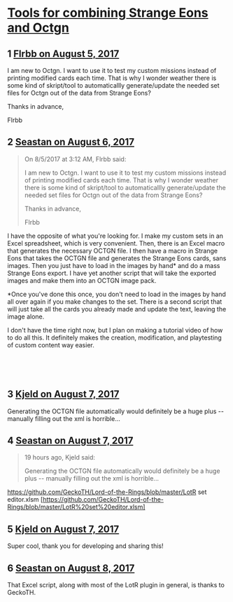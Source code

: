 # [Tools for combining Strange Eons and Octgn](https://community.fantasyflightgames.com/topic/255655-tools-for-combining-strange-eons-and-octgn/)

## 1 [Flrbb on August 5, 2017](https://community.fantasyflightgames.com/topic/255655-tools-for-combining-strange-eons-and-octgn/?do=findComment&comment=2914339)

I am new to Octgn. I want to use it to test my custom missions instead of printing modified cards each time. That is why I wonder weather there is some kind of skript/tool to automaticallly generate/update the needed set files for Octgn out of the data from Strange Eons?

Thanks in advance,

Flrbb

## 2 [Seastan on August 6, 2017](https://community.fantasyflightgames.com/topic/255655-tools-for-combining-strange-eons-and-octgn/?do=findComment&comment=2915760)

> On 8/5/2017 at 3:12 AM, Flrbb said:
> 
> I am new to Octgn. I want to use it to test my custom missions instead of printing modified cards each time. That is why I wonder weather there is some kind of skript/tool to automaticallly generate/update the needed set files for Octgn out of the data from Strange Eons?
> 
> Thanks in advance,
> 
> Flrbb

I have the opposite of what you're looking for. I make my custom sets in an Excel spreadsheet, which is very convenient. Then, there is an Excel macro that generates the necessary OCTGN file. I then have a macro in Strange Eons that takes the OCTGN file and generates the Strange Eons cards, sans images. Then you just have to load in the images by hand* and do a mass Strange Eons export. I have yet another script that will take the exported images and make them into an OCTGN image pack.

*Once you've done this once, you don't need to load in the images by hand all over again if you make changes to the set. There is a second script that will just take all the cards you already made and update the text, leaving the image alone.

I don't have the time right now, but I plan on making a tutorial video of how to do all this. It definitely makes the creation, modification, and playtesting of custom content way easier.

 

 

## 3 [Kjeld on August 7, 2017](https://community.fantasyflightgames.com/topic/255655-tools-for-combining-strange-eons-and-octgn/?do=findComment&comment=2915975)

Generating the OCTGN file automatically would definitely be a huge plus -- manually filling out the xml is horrible...

## 4 [Seastan on August 7, 2017](https://community.fantasyflightgames.com/topic/255655-tools-for-combining-strange-eons-and-octgn/?do=findComment&comment=2917324)

> 19 hours ago, Kjeld said:
> 
> Generating the OCTGN file automatically would definitely be a huge plus -- manually filling out the xml is horrible...

https://github.com/GeckoTH/Lord-of-the-Rings/blob/master/LotR set editor.xlsm [https://github.com/GeckoTH/Lord-of-the-Rings/blob/master/LotR%20set%20editor.xlsm]

## 5 [Kjeld on August 7, 2017](https://community.fantasyflightgames.com/topic/255655-tools-for-combining-strange-eons-and-octgn/?do=findComment&comment=2917497)

Super cool, thank you for developing and sharing this!

## 6 [Seastan on August 8, 2017](https://community.fantasyflightgames.com/topic/255655-tools-for-combining-strange-eons-and-octgn/?do=findComment&comment=2918305)

That Excel script, along with most of the LotR plugin in general, is thanks to GeckoTH.

